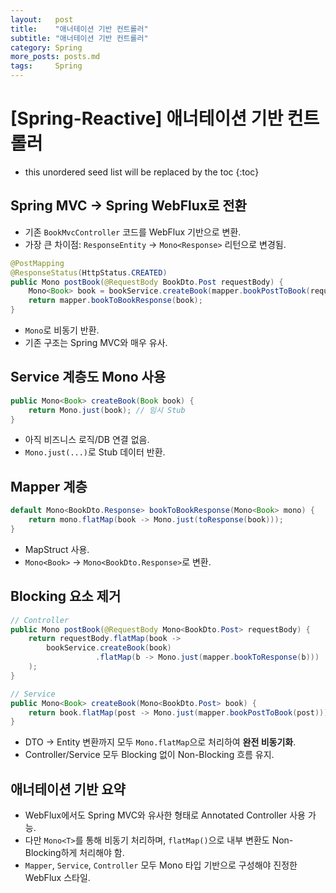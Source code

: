```yaml
---
layout:   post
title:    "애너테이션 기반 컨트롤러"
subtitle: "애너테이션 기반 컨트롤러"
category: Spring
more_posts: posts.md
tags:     Spring
---
```

# [Spring-Reactive] 애너테이션 기반 컨트롤러

<!--more-->
<!-- Table of contents -->
* this unordered seed list will be replaced by the toc
{:toc}

<!-- text -->

## **Spring MVC → Spring WebFlux로 전환**

* 기존 `BookMvcController` 코드를 WebFlux 기반으로 변환.
* 가장 큰 차이점: `ResponseEntity` → `Mono<Response>` 리턴으로 변경됨.

```java
@PostMapping
@ResponseStatus(HttpStatus.CREATED)
public Mono postBook(@RequestBody BookDto.Post requestBody) {
    Mono<Book> book = bookService.createBook(mapper.bookPostToBook(requestBody));
    return mapper.bookToBookResponse(book);
}
```

* `Mono`로 비동기 반환.
* 기존 구조는 Spring MVC와 매우 유사.


## **Service 계층도 Mono 사용**

```java
public Mono<Book> createBook(Book book) {
    return Mono.just(book); // 임시 Stub
}
```

* 아직 비즈니스 로직/DB 연결 없음.
* `Mono.just(...)`로 Stub 데이터 반환.


## **Mapper 계층**

```java
default Mono<BookDto.Response> bookToBookResponse(Mono<Book> mono) {
    return mono.flatMap(book -> Mono.just(toResponse(book)));
}
```

* MapStruct 사용.
* `Mono<Book>` → `Mono<BookDto.Response>`로 변환.


## **Blocking 요소 제거**

```java
// Controller
public Mono postBook(@RequestBody Mono<BookDto.Post> requestBody) {
    return requestBody.flatMap(book -> 
        bookService.createBook(book)
                   .flatMap(b -> Mono.just(mapper.bookToResponse(b)))
    );
}
```

```java
// Service
public Mono<Book> createBook(Mono<BookDto.Post> book) {
    return book.flatMap(post -> Mono.just(mapper.bookPostToBook(post)));
}
```

* DTO → Entity 변환까지 모두 `Mono.flatMap`으로 처리하여 **완전 비동기화**.
* Controller/Service 모두 Blocking 없이 Non-Blocking 흐름 유지.


## 애너테이션 기반 요약

* WebFlux에서도 Spring MVC와 유사한 형태로 Annotated Controller 사용 가능.
* 다만 `Mono<T>`를 통해 비동기 처리하며, `flatMap()`으로 내부 변환도 Non-Blocking하게 처리해야 함.
* `Mapper`, `Service`, `Controller` 모두 Mono 타입 기반으로 구성해야 진정한 WebFlux 스타일.

